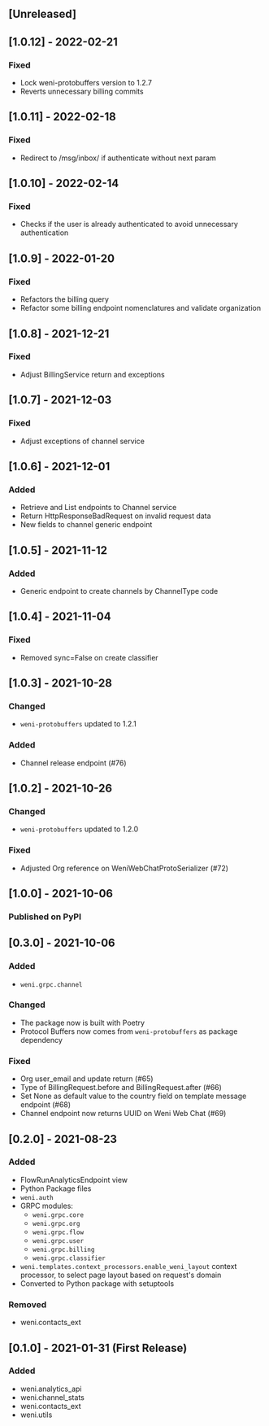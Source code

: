 ## [Unreleased]

## [1.0.12] - 2022-02-21
### Fixed
- Lock weni-protobuffers version to 1.2.7
- Reverts unnecessary billing commits

## [1.0.11] - 2022-02-18
### Fixed
- Redirect to /msg/inbox/ if authenticate without next param

## [1.0.10] - 2022-02-14
### Fixed
- Checks if the user is already authenticated to avoid unnecessary authentication

## [1.0.9] - 2022-01-20
### Fixed
- Refactors the billing query
- Refactor some billing endpoint nomenclatures and validate organization

## [1.0.8] - 2021-12-21
### Fixed
- Adjust BillingService return and exceptions

## [1.0.7] - 2021-12-03
### Fixed
- Adjust exceptions of channel service

## [1.0.6] - 2021-12-01
### Added
- Retrieve and List endpoints to Channel service
- Return HttpResponseBadRequest on invalid request data
- New fields to channel generic endpoint

## [1.0.5] - 2021-11-12
### Added
- Generic endpoint to create channels by ChannelType code

## [1.0.4] - 2021-11-04
### Fixed
- Removed sync=False on create classifier

## [1.0.3] - 2021-10-28
### Changed
- `weni-protobuffers` updated to 1.2.1

### Added
- Channel release endpoint (#76)

## [1.0.2] - 2021-10-26
### Changed
- `weni-protobuffers` updated to 1.2.0

### Fixed
- Adjusted Org reference on WeniWebChatProtoSerializer (#72)

## [1.0.0] - 2021-10-06
### Published on PyPI

## [0.3.0] - 2021-10-06
### Added
- `weni.grpc.channel`

### Changed
- The package now is built with Poetry
- Protocol Buffers now comes from `weni-protobuffers` as package dependency

### Fixed
- Org user_email and update return (#65)
- Type of BillingRequest.before and BillingRequest.after (#66)
- Set None as default value to the country field on template message endpoint (#68)
- Channel endpoint now returns UUID on Weni Web Chat (#69)

## [0.2.0] - 2021-08-23
### Added
- FlowRunAnalyticsEndpoint view
- Python Package files
- `weni.auth`
- GRPC modules:
  - `weni.grpc.core`
  - `weni.grpc.org`
  - `weni.grpc.flow`
  - `weni.grpc.user`
  - `weni.grpc.billing`
  - `weni.grpc.classifier`
- `weni.templates.context_processors.enable_weni_layout` context processor, to select page layout based on request's domain
- Converted to Python package with setuptools

### Removed
- weni.contacts_ext

## [0.1.0] - 2021-01-31 (First Release)
### Added
- weni.analytics_api
- weni.channel_stats
- weni.contacts_ext
- weni.utils
